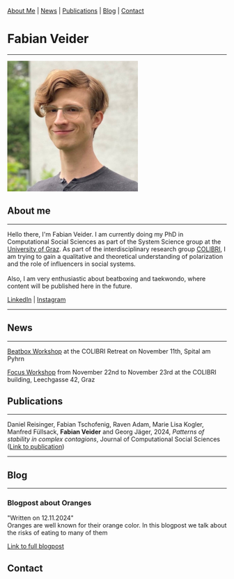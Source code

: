 [About Me](#about) | [News](#news) | [Publications](#publications) | [Blog](#blog) | [Contact](#contact)

# Fabian Veider
---

<img src = "Selfie_Fabian_Veider_Smaller.jpeg" width="300" height="300">

## About me <a name="about"></a>
---

Hello there, I'm Fabian Veider. I am currently doing my PhD in Computational Social Sciences as part of the System Science group at the [University of Graz](https://ess.uni-graz.at/en/about-the-department/management-and-employees/). As part of the interdisciplinary research group [COLIBRI](https://colibri.uni-graz.at/en/doctoral-consortium-complexity-of-life/phd-students/fabian-veider/), I am trying to gain a qualitative and theoretical understanding of polarization and the role of influencers in social systems.<br><br>Also, I am very enthusiastic about beatboxing and taekwondo, where content will be published here in the future.

[LinkedIn](https://www.linkedin.com/in/fabian-veider-67a872241/?original_referer=&originalSubdomain=at) | [Instagram](https://www.instagram.com/fabian_veider/)

---

## News <a name="news"></a>
---
[Beatbox Workshop](Beatbox_Workshop_Retreat_Spital.pdf) at the COLIBRI Retreat on November 11th, Spital am Pyhrn


[Focus Workshop](https://colibri.uni-graz.at/de/colibri-focus-workshop-disorder-and-pattern-formation/) from November 22nd to November 23rd at the COLIBRI building, Leechgasse 42, Graz
## Publications <a name="publications"></a>
---

Daniel Reisinger, Fabian Tschofenig, Raven Adam, Marie Lisa Kogler, Manfred Füllsack, **Fabian Veider** and Georg Jäger, 2024, 
*Patterns of stability in complex contagions*, Journal of Computational Social Sciences 
([Link to publication](https://link.springer.com/article/10.1007/s42001-024-00294-3))

---

## Blog <a name="blog"></a>
---

### Blogpost about Oranges
"Written on 12.11.2024" <br>
Oranges are well known for their orange color. In this blogpost we talk about the risks of eating to many of them

[Link to full blogpost](./blog/oranges.md)

## Contact <a name="contact"></a>

